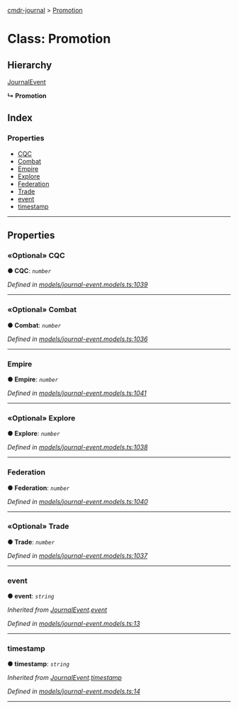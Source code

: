 [cmdr-journal](../README.md) > [Promotion](../classes/promotion.md)



# Class: Promotion

## Hierarchy


 [JournalEvent](journalevent.md)

**↳ Promotion**







## Index

### Properties

* [CQC](promotion.md#cqc)
* [Combat](promotion.md#combat)
* [Empire](promotion.md#empire)
* [Explore](promotion.md#explore)
* [Federation](promotion.md#federation)
* [Trade](promotion.md#trade)
* [event](promotion.md#event)
* [timestamp](promotion.md#timestamp)



---
## Properties
<a id="cqc"></a>

### «Optional» CQC

**●  CQC**:  *`number`* 

*Defined in [models/journal-event.models.ts:1039](https://github.com/chrisbruford/cmdr-journal/blob/1e4d048/src/models/journal-event.models.ts#L1039)*





___

<a id="combat"></a>

### «Optional» Combat

**●  Combat**:  *`number`* 

*Defined in [models/journal-event.models.ts:1036](https://github.com/chrisbruford/cmdr-journal/blob/1e4d048/src/models/journal-event.models.ts#L1036)*





___

<a id="empire"></a>

###  Empire

**●  Empire**:  *`number`* 

*Defined in [models/journal-event.models.ts:1041](https://github.com/chrisbruford/cmdr-journal/blob/1e4d048/src/models/journal-event.models.ts#L1041)*





___

<a id="explore"></a>

### «Optional» Explore

**●  Explore**:  *`number`* 

*Defined in [models/journal-event.models.ts:1038](https://github.com/chrisbruford/cmdr-journal/blob/1e4d048/src/models/journal-event.models.ts#L1038)*





___

<a id="federation"></a>

###  Federation

**●  Federation**:  *`number`* 

*Defined in [models/journal-event.models.ts:1040](https://github.com/chrisbruford/cmdr-journal/blob/1e4d048/src/models/journal-event.models.ts#L1040)*





___

<a id="trade"></a>

### «Optional» Trade

**●  Trade**:  *`number`* 

*Defined in [models/journal-event.models.ts:1037](https://github.com/chrisbruford/cmdr-journal/blob/1e4d048/src/models/journal-event.models.ts#L1037)*





___

<a id="event"></a>

###  event

**●  event**:  *`string`* 

*Inherited from [JournalEvent](journalevent.md).[event](journalevent.md#event)*

*Defined in [models/journal-event.models.ts:13](https://github.com/chrisbruford/cmdr-journal/blob/1e4d048/src/models/journal-event.models.ts#L13)*





___

<a id="timestamp"></a>

###  timestamp

**●  timestamp**:  *`string`* 

*Inherited from [JournalEvent](journalevent.md).[timestamp](journalevent.md#timestamp)*

*Defined in [models/journal-event.models.ts:14](https://github.com/chrisbruford/cmdr-journal/blob/1e4d048/src/models/journal-event.models.ts#L14)*





___


